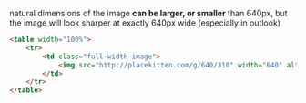 natural dimensions of the image **can be larger, or smaller** than 640px, but the image will look sharper at exactly 640px wide (especially in outlook)

```html
<table width="100%">
    <tr>
        <td class="full-width-image">
            <img src="http://placekitten.com/g/640/310" width="640" alt="" />
        </td>
    </tr>
</table>

```

